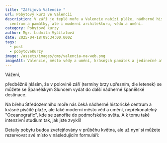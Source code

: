 ```yaml
---
title: "Zářijová Valencie "
url: Pobytový kurz ve Valencii
description: V září je teplé moře a Valencie nabízí pláže, nádherné historické
  centrum a památky, ale i moderní architekturu, vědu a umění.
category: Pobytové kurzy
author: Mgr. Ludmila Vyčítalová
date: 2025-04-18T09:34:00.000Z
tags:
  - post
  - pobytoveKurzy
image: /assets/images/cms/valencia-na-web.png
imageAlt: Valencie, město vědy a umění, krásných památek a jedinečné atmosféry! ♥️
---
```

Vážení, 

předběžně hlásím, že v polovině září (termíny brzy upřesním, dle letenek) se můžete se Španělským Sluncem vydat do další nádherné španělské destinace. 

Na břehu Středozemního moře nás čeká nádherné historické centrum a krásné písčité pláže, ale také moderní město věd a umění, nepřekonatelný "Oceanografic", kde se zanoříte do podmořského světa. A k tomu také intenzivní studium tak, jak jste zvyklí! 

Detaily pobytu budou zveřejňovány v průběhu května, ale už nyní si můžete rezervovat své místo v následujícím formuláři:  

<script type="text/javascript" src="https://form.fapi.cz/script.php?id=d7501d87-4a8b-4ce7-95a3-42f55162bf19"></script>

